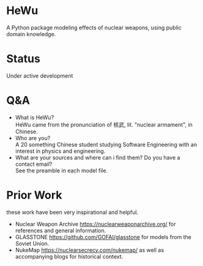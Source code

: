 # HeWu
A Python package modeling effects of nuclear weapons, using public domain knowledge. 

# Status
Under active development

# Q&A
* What is HeWu?\
HeWu came from the pronunciation of 核武, lit. "nuclear armament", in Chinese.
* Who are you?\
A 20 something Chinese student studying Software Engineering with an interest in physics and engineering.
* What are your sources and where can i find them? Do you have a contact email?\
See the preamble in each model file.

# Prior Work
these work have been very inspirational and helpful.
* Nuclear Weapon Archive https://nuclearweaponarchive.org/ for references and general information.
* GLASSTONE https://github.com/GOFAI/glasstone for models from the Soviet Union.
* NukeMap https://nuclearsecrecy.com/nukemap/ as well as accompanying blogs for historical context.


